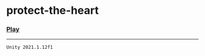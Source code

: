 # protect-the-heart

### [Play](https://broccoli-bro.itch.io/protect-the-heart)

---

`Unity 2021.1.12f1`

